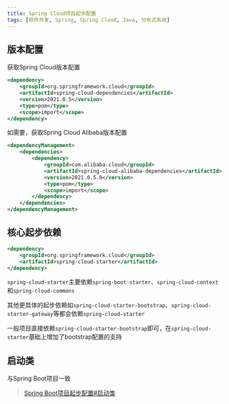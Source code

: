 ```yaml
---
title: Spring Cloud项目起步配置
tags: [软件开发, Spring, Spring Cloud, Java, 分布式系统]
---
```


## 版本配置

获取Spring Cloud版本配置

```xml
<dependency>  
    <groupId>org.springframework.cloud</groupId>  
    <artifactId>spring-cloud-dependencies</artifactId>  
    <version>2021.0.5</version>  
    <type>pom</type>  
    <scope>import</scope>  
</dependency>  
```

如需要，获取Spring Cloud Alibaba版本配置

```xml
<dependencyManagement>
    <dependencies>
        <dependency>  
            <groupId>com.alibaba.cloud</groupId>  
            <artifactId>spring-cloud-alibaba-dependencies</artifactId>  
            <version>2021.0.5.0</version>  
            <type>pom</type>  
            <scope>import</scope>  
        </dependency>
    </dependencies>
</dependencyManagement>
```

## 核心起步依赖

```xml
<dependency>
    <groupId>org.springframework.cloud</groupId>
    <artifactId>spring-cloud-starter</artifactId>
</dependency>
```

`spring-cloud-starter`主要依赖`spring-boot-starter`、`spring-cloud-context`和`spring-cloud-commons`

其他更具体的起步依赖如`spring-cloud-starter-bootstrap`、`spring-cloud-starter-gateway`等都会依赖`spring-cloud-starter`

一般项目直接依赖`spring-cloud-starter-bootstrap`即可，在`spring-cloud-starter`基础上增加了bootstrap配置的支持

## 启动类

与Spring Boot项目一致

> [Spring Boot项目起步配置#启动类](https://blog.oliverclio.com/2018/01/18/Spring-Boot%E9%A1%B9%E7%9B%AE%E8%B5%B7%E6%AD%A5%E9%85%8D%E7%BD%AE.html#%E5%90%AF%E5%8A%A8%E7%B1%BB)